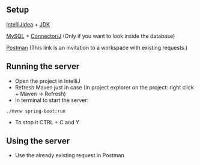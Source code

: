 ## Setup

[IntelliJIdea](https://www.jetbrains.com/idea/) +
[JDK](https://bell-sw.com/pages/downloads/#jdk-17-lts)

[MySQL](https://dev.mysql.com/downloads/installer/) + [Connector/J](https://dev.mysql.com/downloads/connector/j/) (Only if you want to look inside the database)

[Postman](https://app.getpostman.com/join-team?invite_code=2ccff53d8713902cc1607fbb76340f36&target_code=9befbdfa5759f3eef3ad212ad3d995b1) (This link is an invitation to a workspace with existing requests.)

## Running the server
- Open the project in IntelliJ
- Refresh Maven just in case (In project explorer on the project: right click + Maven -> Refresh)
- In terminal to start the server:
```
./mvnw spring-boot:run
```
- To stop it CTRL + C and Y

## Using the server
- Use the already existing request in Postman
